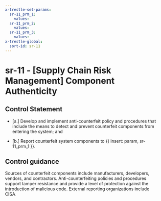 ```yaml
---
x-trestle-set-params:
  sr-11_prm_1:
    values:
  sr-11_prm_2:
    values:
  sr-11_prm_3:
    values:
x-trestle-global:
  sort-id: sr-11
---
```


# sr-11 - \[Supply Chain Risk Management\] Component Authenticity

## Control Statement

- \[a.\] Develop and implement anti-counterfeit policy and procedures that include the means to detect and prevent counterfeit components from entering the system; and

- \[b.\] Report counterfeit system components to {{ insert: param, sr-11_prm_1 }}.

## Control guidance

Sources of counterfeit components include manufacturers, developers, vendors, and contractors. Anti-counterfeiting policies and procedures support tamper resistance and provide a level of protection against the introduction of malicious code. External reporting organizations include CISA.
